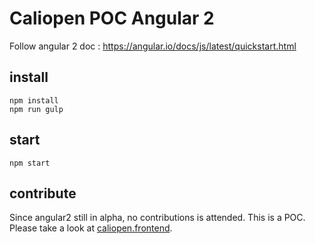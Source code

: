 # Caliopen POC Angular 2

Follow angular 2 doc : https://angular.io/docs/js/latest/quickstart.html

## install

~~~
npm install
npm run gulp
~~~

## start

~~~
npm start
~~~

## contribute

Since angular2 still in alpha, no contributions is attended. This is a POC. Please take a look at  [caliopen.frontend][1].

[1]: https://github.com/...
